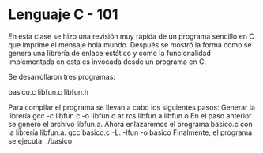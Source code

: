 # Lenguaje C - 101
En esta clase se hizo una revisión muy rápida de un programa sencillo en C que imprime el mensaje hola mundo. Después se mostró la forma como se genera una librería de enlace estático y como la funcionalidad implementada en esta es invocada desde un programa en C.

Se desarrollaron tres programas:

basico.c 
libfun.c 
libfun.h

Para compilar el programa se llevan a cabo los siguientes pasos:
Generar la librería
  gcc -c libfun.c -o libfun.o
  ar rcs libfun.a libfun.o
En el paso anterior se generó el archivo libfun.a. Ahora enlazaremos el programa basico.c con la librería libfun.a.
  gcc basico.c -L. -lfun -o basico
Finalmente, el programa se ejecuta:
  ./basico
